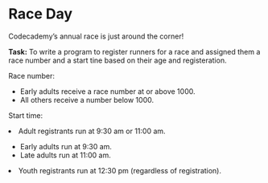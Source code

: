 <h1> Race Day</h1>
Codecademy’s annual race is just around the corner!
<p><strong>Task:</strong> To write a program to register runners for a race and assigned them a race number and a start tine based on their age and registeration.

Race number:
<ul>
  <li>Early adults receive a race number at or above 1000.</li>
  <li>All others receive a number below 1000.</li>
</ul>

Start time:
<li>Adult registrants run at 9:30 am or 11:00 am.</li>
  <ul>
  <li>Early adults run at 9:30 am.</li>
   <li>Late adults run at 11:00 am.</li>
  </ul>
<li>Youth registrants run at 12:30 pm (regardless of registration).</li>

